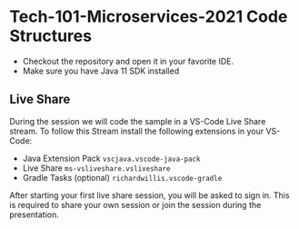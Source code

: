 # Tech-101-Microservices-2021 Code Structures

- Checkout the repository and open it in your favorite IDE.
- Make sure you have Java 11 SDK installed

## Live Share

During the session we will code the sample in a VS-Code Live Share stream.
To follow this Stream install the following extensions in your VS-Code:

- Java Extension Pack `vscjava.vscode-java-pack`
- Live Share `ms-vsliveshare.vsliveshare`
- Gradle Tasks (optional) `richardwillis.vscode-gradle`

After starting your first live share session, you will be asked to sign in. This is required to share your own session or join the session during the presentation.
